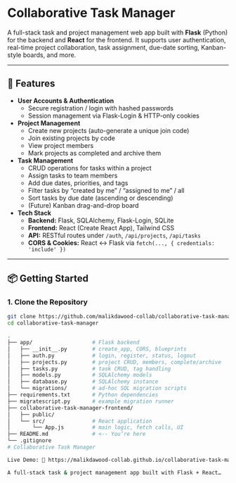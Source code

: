 # Collaborative Task Manager

A full-stack task and project management web app built with **Flask** (Python) for the backend and **React** for the frontend. It supports user authentication, real-time project collaboration, task assignment, due-date sorting, Kanban-style boards, and more.

---

## 🚀 Features

- **User Accounts & Authentication**  
  - Secure registration / login with hashed passwords  
  - Session management via Flask-Login & HTTP-only cookies  
- **Project Management**  
  - Create new projects (auto-generate a unique join code)  
  - Join existing projects by code  
  - View project members  
  - Mark projects as completed and archive them  
- **Task Management**  
  - CRUD operations for tasks within a project  
  - Assign tasks to team members  
  - Add due dates, priorities, and tags  
  - Filter tasks by “created by me” / “assigned to me” / all  
  - Sort tasks by due date (ascending or descending)  
  - (Future) Kanban drag-and-drop board  
- **Tech Stack**  
  - **Backend:** Flask, SQLAlchemy, Flask-Login, SQLite  
  - **Frontend:** React (Create React App), Tailwind CSS  
  - **API:** RESTful routes under `/auth`, `/api/projects`, `/api/tasks`  
  - **CORS & Cookies:** React ↔ Flask via `fetch(..., { credentials: 'include' })`  

---

## 📦 Getting Started

### 1. Clone the Repository

```bash
git clone https://github.com/malikdawood-collab/collaborative-task-manager.git
cd collaborative-task-manager

.
├── app/                   # Flask backend
│   ├── __init__.py        # create_app, CORS, blueprints
│   ├── auth.py            # login, register, status, logout
│   ├── projects.py        # project CRUD, members, complete/archive
│   ├── tasks.py           # task CRUD, tag handling
│   ├── models.py          # SQLAlchemy models
│   ├── database.py        # SQLAlchemy instance
│   └── migrations/        # ad-hoc SQL migration scripts
├── requirements.txt       # Python dependencies
├── migratescript.py       # example migration runner
├── collaborative-task-manager-frontend/
│   ├── public/
│   └── src/               # React application
│       └── App.js         # main logic, fetch calls, UI
├── README.md              # <-- You’re here
└── .gitignore
# Collaborative Task Manager

Live Demo: 🔗 https://malikdawood-collab.github.io/collaborative-task-manager-frontend/

A full-stack task & project management app built with Flask + React…
